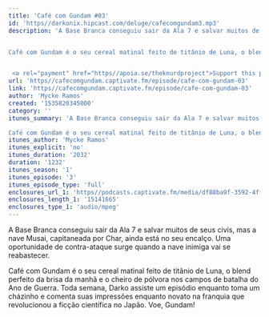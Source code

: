 ```yaml
---
title: 'Café com Gundam #03'
id: 'https//darkonix.hipcast.com/deluge/cafecomgundam3.mp3'
description: 'A Base Branca conseguiu sair da Ala 7 e salvar muitos de seus civis, mas a nave Musai, capitaneada por Char, ainda está no seu encalço. Uma oportunidade de contra-ataque surge quando a nave inimiga vai se reabastecer.


Café com Gundam é o seu cereal matinal feito de titânio de Luna, o blend perfeito da brisa da manhã e o cheiro de pólvora nos campos de batalha do Ano de Guerra. Toda semana, Darko assiste um episódio enquanto toma um cházinho e comenta suas impressões enquanto novato na franquia que revolucionou a ficção científica no Japão. Voe, Gundam!


 <a rel="payment" href="https//apoia.se/theknurdproject">Support this podcast</a>'
url: 'https//cafecomgundam.captivate.fm/episode/cafe-com-gundam-03'
link: 'https//cafecomgundam.captivate.fm/episode/cafe-com-gundam-03'
author: 'Mycke Ramos'
created: '1535820345000'
category: ''
itunes_summary: 'A Base Branca conseguiu sair da Ala 7 e salvar muitos de seus civis, mas a nave Musai, capitaneada por Char, ainda está no seu encalço. Uma oportunidade de contra-ataque surge quando a nave inimiga vai se reabastecer.

Café com Gundam é o seu cereal matinal feito de titânio de Luna, o blend perfeito da brisa da manhã e o cheiro de pólvora nos campos de batalha do Ano de Guerra. Toda semana, Darko assiste um episódio enquanto toma um cházinho e comenta suas impressões enquanto novato na franquia que revolucionou a ficção científica no Japão. Voe, Gundam!'
itunes_author: 'Mycke Ramos'
itunes_explicit: 'no'
itunes_duration: '2032'
duration: '1232'
itunes_season: '1'
itunes_episode: '3'
itunes_episode_type: 'full'
enclosures_url_1: 'https//podcasts.captivate.fm/media/df88ba9f-3592-4ff7-a228-12bb7ca1d223/cafecomgundam3_tc.mp3'
enclosures_length_1: '15141665'
enclosures_type_1: 'audio/mpeg'
---
```

A Base Branca conseguiu sair da Ala 7 e salvar muitos de seus civis, mas a nave Musai, capitaneada por Char, ainda está no seu encalço. Uma oportunidade de contra-ataque surge quando a nave inimiga vai se reabastecer.

Café com Gundam é o seu cereal matinal feito de titânio de Luna, o blend perfeito da brisa da manhã e o cheiro de pólvora nos campos de batalha do Ano de Guerra. Toda semana, Darko assiste um episódio enquanto toma um cházinho e comenta suas impressões enquanto novato na franquia que revolucionou a ficção científica no Japão. Voe, Gundam!